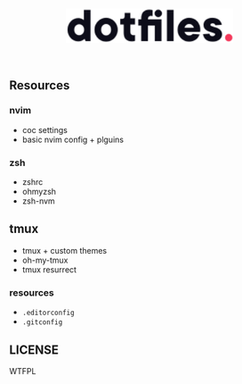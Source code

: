 <p align="center">
  <br>
  <img src="./__assets/logo.svg" width="300" />
  <br>
 </p>

<br>

## Resources

### nvim
  - coc settings
  - basic nvim config + plguins

### zsh
  - zshrc
  - ohmyzsh
  - zsh-nvm

## tmux
  - tmux + custom themes
  - oh-my-tmux
  - tmux resurrect

### resources
  - `.editorconfig`
  - `.gitconfig`

## LICENSE
WTFPL
